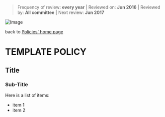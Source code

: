 > Frequency of review: **every year** | Reviewed on: **Jun 2016** | Reviewed by: **All committee** | Next review: **Jun 2017**

![Image](http://lespetitscameleons.org.uk/wp-content/uploads/2015/06/PCam-logo.png)

back to [Policies' home page](README.md)

# TEMPLATE POLICY

## Title

### Sub-Title

Here is a list of items:
- item 1
- item 2

